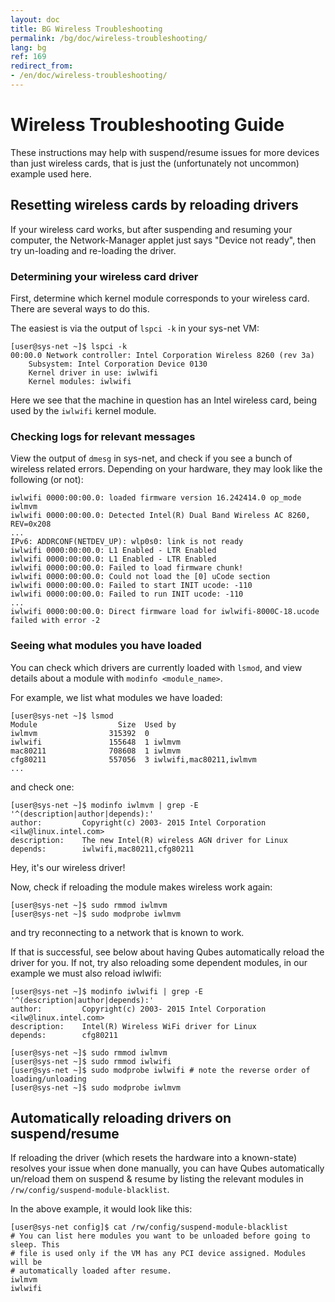 ```yaml
---
layout: doc
title: BG Wireless Troubleshooting
permalink: /bg/doc/wireless-troubleshooting/
lang: bg
ref: 169
redirect_from:
- /en/doc/wireless-troubleshooting/
---
```


Wireless Troubleshooting Guide
==============================

These instructions may help with suspend/resume issues for more devices than just wireless cards, that is just the (unfortunately not uncommon) example used here.

Resetting wireless cards by reloading drivers
---------------------------------------------

If your wireless card works, but after suspending and resuming your computer, the Network-Manager applet just says "Device not ready", then try un-loading and re-loading the driver.

### Determining your wireless card driver ###

First, determine which kernel module corresponds to your wireless card. There are several ways to do this.

The easiest is via the output of `lspci -k` in your sys-net VM:

~~~
[user@sys-net ~]$ lspci -k
00:00.0 Network controller: Intel Corporation Wireless 8260 (rev 3a)
	Subsystem: Intel Corporation Device 0130
	Kernel driver in use: iwlwifi
	Kernel modules: iwlwifi
~~~

Here we see that the machine in question has an Intel wireless card, being used by the `iwlwifi` kernel module.


### Checking logs for relevant messages ###

View the output of `dmesg` in sys-net, and check if you see a bunch of wireless related errors. Depending on your hardware, they may look like the following (or not):

~~~
iwlwifi 0000:00:00.0: loaded firmware version 16.242414.0 op_mode iwlmvm
iwlwifi 0000:00:00.0: Detected Intel(R) Dual Band Wireless AC 8260, REV=0x208
...
IPv6: ADDRCONF(NETDEV_UP): wlp0s0: link is not ready
iwlwifi 0000:00:00.0: L1 Enabled - LTR Enabled
iwlwifi 0000:00:00.0: L1 Enabled - LTR Enabled
iwlwifi 0000:00:00.0: Failed to load firmware chunk!
iwlwifi 0000:00:00.0: Could not load the [0] uCode section
iwlwifi 0000:00:00.0: Failed to start INIT ucode: -110
iwlwifi 0000:00:00.0: Failed to run INIT ucode: -110
...
iwlwifi 0000:00:00.0: Direct firmware load for iwlwifi-8000C-18.ucode failed with error -2
~~~

### Seeing what modules you have loaded ###

You can check which drivers are currently loaded with `lsmod`, and view details about a module with `modinfo <module_name>`.

For example, we list what modules we have loaded:

~~~
[user@sys-net ~]$ lsmod
Module                  Size  Used by
iwlmvm                315392  0
iwlwifi               155648  1 iwlmvm
mac80211              708608  1 iwlmvm
cfg80211              557056  3 iwlwifi,mac80211,iwlmvm
...
~~~

and check one:

~~~
[user@sys-net ~]$ modinfo iwlmvm | grep -E '^(description|author|depends):'
author:         Copyright(c) 2003- 2015 Intel Corporation <ilw@linux.intel.com>
description:    The new Intel(R) wireless AGN driver for Linux
depends:        iwlwifi,mac80211,cfg80211
~~~

Hey, it's our wireless driver!

Now, check if reloading the module makes wireless work again:

~~~
[user@sys-net ~]$ sudo rmmod iwlmvm
[user@sys-net ~]$ sudo modprobe iwlmvm
~~~

and try reconnecting to a network that is known to work.

If that is successful, see below about having Qubes automatically reload the driver for you. If not, try also reloading some dependent modules, in our example we must also reload iwlwifi:

~~~
[user@sys-net ~]$ modinfo iwlwifi | grep -E '^(description|author|depends):'
author:         Copyright(c) 2003- 2015 Intel Corporation <ilw@linux.intel.com>
description:    Intel(R) Wireless WiFi driver for Linux
depends:        cfg80211
~~~

~~~
[user@sys-net ~]$ sudo rmmod iwlmvm
[user@sys-net ~]$ sudo rmmod iwlwifi
[user@sys-net ~]$ sudo modprobe iwlwifi # note the reverse order of loading/unloading
[user@sys-net ~]$ sudo modprobe iwlmvm
~~~

Automatically reloading drivers on suspend/resume
-------------------------------------------------

If reloading the driver (which resets the hardware into a known-state) resolves your issue when done manually, you can have Qubes automatically un/reload them on suspend & resume by listing the relevant modules in `/rw/config/suspend-module-blacklist`.

In the above example, it would look like this:

~~~
[user@sys-net config]$ cat /rw/config/suspend-module-blacklist
# You can list here modules you want to be unloaded before going to sleep. This
# file is used only if the VM has any PCI device assigned. Modules will be
# automatically loaded after resume.
iwlmvm
iwlwifi
~~~
